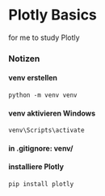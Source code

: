 # Plotly Basics
for me to study Plotly
### Notizen
#### venv erstellen
```
python -m venv venv
```
#### venv aktivieren Windows
```
venv\Scripts\activate
```
#### in .gitignore: venv/
#### installiere Plotly
```
pip install plotly
```